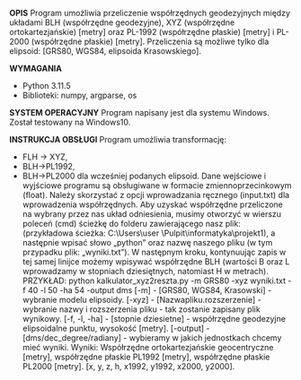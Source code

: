 **OPIS**
Program umożliwia przeliczenie współrzędnych geodezyjnych między układami BLH (współrzędne geodezyjne), XYZ (współrzędne ortokartezjańskie) [metry] oraz PL-1992 (współrzędne płaskie) [metry] i PL-2000 (współrzędne płaskie) [metry]. 
Przeliczenia są możliwe tylko dla elipsoid: [GRS80, WGS84, elipsoida Krasowskiego].

**WYMAGANIA**
- Python 3.11.5
- Biblioteki: numpy, argparse, os
  
**SYSTEM OPERACYJNY**
Program napisany jest dla systemu Windows. Został testowany na Windows10.

**INSTRUKCJA OBSŁUGI**
Program umożliwia transformację:
- FLH -> XYZ,
- BLH->PL1992,
- BLH->PL2000 dla wcześniej podanych elipsoid.
Dane wejściowe i wyjściowe programu są obsługiwane w formacie zmiennoprzecinkowym (float). Należy skorzystać z opcji wprowadzania ręcznego (input.txt) dla wprowadzenia współrzędnych.
Aby uzyskać współrzędne przeliczone na wybrany przez nas układ odniesienia, musimy otworzyć
w wierszu poleceń (cmd) ścieżkę do folderu zawierającego nasz plik:
(przykładowa ścieżka: C:\Users\user \Pulpit\informatyka\projekt1), a następnie wpisać słowo „python” oraz nazwę naszego pliku (w tym przypadku plik: „wyniki.txt”).
W następnym kroku, kontynuując zapis w tej samej linijce możemy wpisywać współrzędne BLH (wartości B oraz L wprowadzamy w stopniach dziesiętnych, natomiast H w metrach).
PRZYKŁAD: python kalkulator_xyz2reszta.py -m GRS80 -xyz wyniki.txt -f 40 -l 50 -ha 54 -output dms [-m] - [GRS80, WGS84, Krasowski] - wybranie modelu elipsoidy. [-xyz] - [Nazwapliku.rozszerzenie] - wybranie nazwy
i rozszerzenia pliku - tak zostanie zapisany plik wynikowy. [-f, -l, -ha] - [stopnie dziesietne] - współrzędne geodezyjne elipsoidalne punktu, wysokość [metry]. [-output] - [dms/dec_degree/radiany] - wybieramy
w jakich jednostkach chcemy mieć wyniki. Wyniki: Współrzędne ortokartezjańskie geocentryczne [metry], współrzędne płaskie PL1992 [metry], współrzędne płaskie PL2000 [metry]. [x, y, z, h, x1992, y1992, x2000, y2000].
